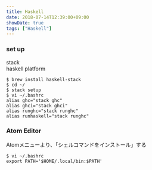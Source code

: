 ```yaml
---
title: Haskell
date: 2018-07-14T12:39:00+09:00
showDate: true
tags: ["Haskell"]
---
```


### set up
stack  
haskell platform

```
$ brew install haskell-stack
$ cd ~/
$ stack setup
$ vi ~/.bashrc
alias ghc="stack ghc"
alias ghci="stack ghci"
alias runghc="stack runghc"
alias runhaskell="stack runghc"
```

### Atom Editor
Atomメニューより、「シェルコマンドをインストール」する  

```
$ vi ~/.bashrc
export PATH='$HOME/.local/bin:$PATH'
```


###
